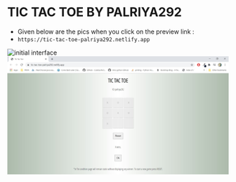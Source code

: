 # TIC TAC TOE BY PALRIYA292

- Given below are the pics when you click on the preview link :
- `https://tic-tac-toe-palriya292.netlify.app`

![initial interface]("initial.jpg")
![winner](x-wins.jpg)